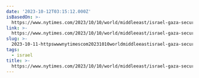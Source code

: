 ```yaml
---
date: '2023-10-12T03:15:12.000Z'
isBasedOn: >-
  https://www.nytimes.com/2023/10/10/world/middleeast/israel-gaza-security-failure.html?smid=nytcore-ios-share&referringSource=articleShare
link: >-
  https://www.nytimes.com/2023/10/10/world/middleeast/israel-gaza-security-failure.html?smid=nytcore-ios-share&referringSource=articleShare
slug: >-
  2023-10-11-httpswwwnytimescom20231010worldmiddleeastisrael-gaza-security-failurehtmlsmidnytcore-ios-shareandreferringsourcearticleshare
tags:
  - israel
title: >-
  https://www.nytimes.com/2023/10/10/world/middleeast/israel-gaza-security-failure.html?smid=nytcore-ios-share&referringSource=articleShare
---
```


